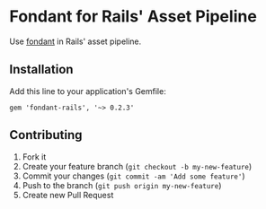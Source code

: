 # Fondant for Rails' Asset Pipeline

Use [fondant](https://github.com/ovenbits-ingredients/fondant) in Rails' asset pipeline.

## Installation

Add this line to your application's Gemfile:

    gem 'fondant-rails', '~> 0.2.3'

## Contributing

1. Fork it
2. Create your feature branch (`git checkout -b my-new-feature`)
3. Commit your changes (`git commit -am 'Add some feature'`)
4. Push to the branch (`git push origin my-new-feature`)
5. Create new Pull Request
